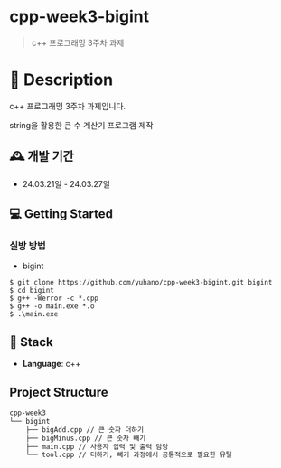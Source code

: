 # cpp-week3-bigint

>  c++ 프로그래밍 3주차 과제

# 📖 Description

c++ 프로그래밍 3주차 과제입니다. 

string을 활용한 큰 수 계산기 프로그램 제작

## 🕰️ 개발 기간
* 24.03.21일 - 24.03.27일


## 💻 Getting Started

### 실방 방법
* bigint
```
$ git clone https://github.com/yuhano/cpp-week3-bigint.git bigint
$ cd bigint
$ g++ -Werror -c *.cpp
$ g++ -o main.exe *.o
$ .\main.exe
```

## 🔧 Stack
- **Language**: c++ 

##  Project Structure

```markdown
cpp-week3
└── bigint
    ├── bigAdd.cpp // 큰 숫자 더하기
    ├── bigMinus.cpp // 큰 숫자 빼기
    ├── main.cpp // 사용자 입력 및 출력 담당
    └── tool.cpp // 더하기, 빼기 과정에서 공통적으로 필요한 유틸
```